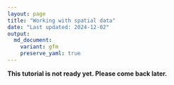 ```yaml
---
layout: page
title: "Working with spatial data"
date: "Last updated: 2024-12-02"
output:
  md_document:
    variant: gfm
    preserve_yaml: true
---
```


**This tutorial is not ready yet. Please come back later.**
